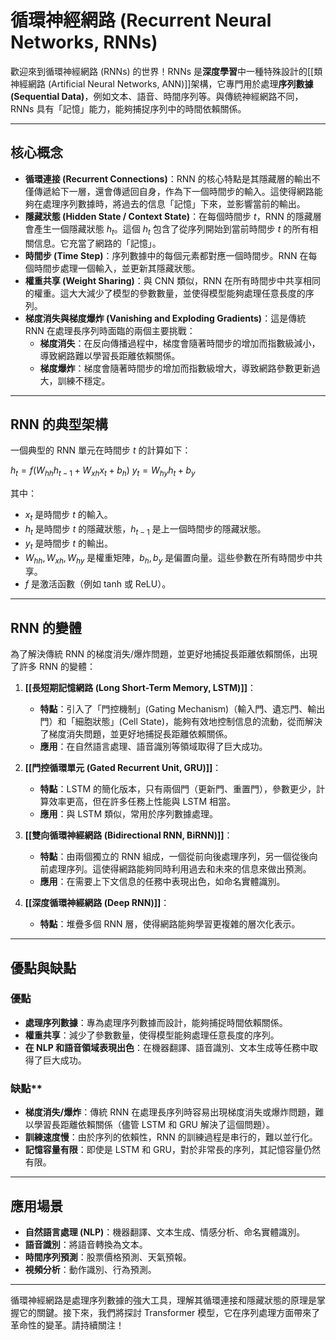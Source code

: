 # 循環神經網路 (Recurrent Neural Networks, RNNs)

歡迎來到循環神經網路 (RNNs) 的世界！RNNs 是**深度學習**中一種特殊設計的[[類神經網路 (Artificial Neural Networks, ANN)]]架構，它專門用於處理**序列數據 (Sequential Data)**，例如文本、語音、時間序列等。與傳統神經網路不同，RNNs 具有「記憶」能力，能夠捕捉序列中的時間依賴關係。

---

## 核心概念

*   **循環連接 (Recurrent Connections)**：RNN 的核心特點是其隱藏層的輸出不僅傳遞給下一層，還會傳遞回自身，作為下一個時間步的輸入。這使得網路能夠在處理序列數據時，將過去的信息「記憶」下來，並影響當前的輸出。
*   **隱藏狀態 (Hidden State / Context State)**：在每個時間步 $t$，RNN 的隱藏層會產生一個隱藏狀態 $h_t$。這個 $h_t$ 包含了從序列開始到當前時間步 $t$ 的所有相關信息。它充當了網路的「記憶」。
*   **時間步 (Time Step)**：序列數據中的每個元素都對應一個時間步。RNN 在每個時間步處理一個輸入，並更新其隱藏狀態。
*   **權重共享 (Weight Sharing)**：與 CNN 類似，RNN 在所有時間步中共享相同的權重。這大大減少了模型的參數數量，並使得模型能夠處理任意長度的序列。
*   **梯度消失與梯度爆炸 (Vanishing and Exploding Gradients)**：這是傳統 RNN 在處理長序列時面臨的兩個主要挑戰：
    *   **梯度消失**：在反向傳播過程中，梯度會隨著時間步的增加而指數級減小，導致網路難以學習長距離依賴關係。
    *   **梯度爆炸**：梯度會隨著時間步的增加而指數級增大，導致網路參數更新過大，訓練不穩定。

---

## RNN 的典型架構

一個典型的 RNN 單元在時間步 $t$ 的計算如下：

$h_t = f(W_{hh}h_{t-1} + W_{xh}x_t + b_h)$
$y_t = W_{hy}h_t + b_y$

其中：
*   $x_t$ 是時間步 $t$ 的輸入。
*   $h_t$ 是時間步 $t$ 的隱藏狀態，$h_{t-1}$ 是上一個時間步的隱藏狀態。
*   $y_t$ 是時間步 $t$ 的輸出。
*   $W_{hh}, W_{xh}, W_{hy}$ 是權重矩陣，$b_h, b_y$ 是偏置向量。這些參數在所有時間步中共享。
*   $f$ 是激活函數（例如 tanh 或 ReLU）。

---

## RNN 的變體

為了解決傳統 RNN 的梯度消失/爆炸問題，並更好地捕捉長距離依賴關係，出現了許多 RNN 的變體：

1.  **[[長短期記憶網路 (Long Short-Term Memory, LSTM)]]**：
    *   **特點**：引入了「門控機制」(Gating Mechanism)（輸入門、遺忘門、輸出門）和「細胞狀態」(Cell State)，能夠有效地控制信息的流動，從而解決了梯度消失問題，並更好地捕捉長距離依賴關係。
    *   **應用**：在自然語言處理、語音識別等領域取得了巨大成功。

2.  **[[門控循環單元 (Gated Recurrent Unit, GRU)]]**：
    *   **特點**：LSTM 的簡化版本，只有兩個門（更新門、重置門），參數更少，計算效率更高，但在許多任務上性能與 LSTM 相當。
    *   **應用**：與 LSTM 類似，常用於序列數據處理。

3.  **[[雙向循環神經網路 (Bidirectional RNN, BiRNN)]]**：
    *   **特點**：由兩個獨立的 RNN 組成，一個從前向後處理序列，另一個從後向前處理序列。這使得網路能夠同時利用過去和未來的信息來做出預測。
    *   **應用**：在需要上下文信息的任務中表現出色，如命名實體識別。

4.  **[[深度循環神經網路 (Deep RNN)]]**：
    *   **特點**：堆疊多個 RNN 層，使得網路能夠學習更複雜的層次化表示。

---

## 優點與缺點

### 優點

*   **處理序列數據**：專為處理序列數據而設計，能夠捕捉時間依賴關係。
*   **權重共享**：減少了參數數量，使得模型能夠處理任意長度的序列。
*   **在 NLP 和語音領域表現出色**：在機器翻譯、語音識別、文本生成等任務中取得了巨大成功。

### 缺點**

*   **梯度消失/爆炸**：傳統 RNN 在處理長序列時容易出現梯度消失或爆炸問題，難以學習長距離依賴關係（儘管 LSTM 和 GRU 解決了這個問題）。
*   **訓練速度慢**：由於序列的依賴性，RNN 的訓練過程是串行的，難以並行化。
*   **記憶容量有限**：即使是 LSTM 和 GRU，對於非常長的序列，其記憶容量仍然有限。

---

## 應用場景

*   **自然語言處理 (NLP)**：機器翻譯、文本生成、情感分析、命名實體識別。
*   **語音識別**：將語音轉換為文本。
*   **時間序列預測**：股票價格預測、天氣預報。
*   **視頻分析**：動作識別、行為預測。

---

循環神經網路是處理序列數據的強大工具，理解其循環連接和隱藏狀態的原理是掌握它的關鍵。接下來，我們將探討 Transformer 模型，它在序列處理方面帶來了革命性的變革。請持續關注！
